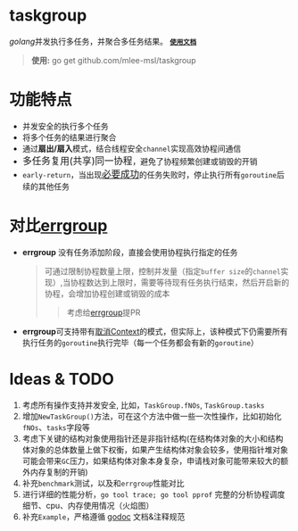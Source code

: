 # taskgroup

*golang*并发执行多任务，并聚合多任务结果。
**[`使用文档`](https://pkg.go.dev/github.com/mlee-msl/taskgroup "欢迎使用，任何意见或建议可联系`2210508401@qq.com`")**

> **使用:** go get github.com/mlee-msl/taskgroup

# 功能特点

- 并发安全的执行多个任务
- 将多个任务的结果进行聚合
- 通过**扇出/扇入**模式，结合线程安全`channel`实现高效协程间通信
- <big>多任务复用(共享)同一协程</big>，避免了协程频繁创建或销毁的开销
- `early-return`，当出现<big><u>必要成功</u></big>的任务失败时，停止执行所有`goroutine`后续的其他任务

# 对比[errgroup](https://pkg.go.dev/golang.org/x/sync/errgroup "errgroup")

- **errgroup** 没有任务添加阶段，直接会使用协程执行指定的任务
  > 可通过限制协程数量上限，控制并发量（指定`buffer size`的`channel`实现）,当协程数达到上限时，需要等待现有任务执行结束，然后开启新的协程，会增加协程创建或销毁的成本
  >
  > > 考虑给[errgroup](https://cs.opensource.google/go/x/sync)提PR
- **errgroup**可支持带有[取消Context](https://pkg.go.dev/context#WithCancelCause)的模式，但实际上，该种模式下仍需要所有执行任务的`goroutine`执行完毕（每一个任务都会有新的`goroutine`）

# Ideas & TODO

1. 考虑所有操作支持并发安全, 比如，`TaskGroup.fNOs`, `TaskGroup.tasks`
2. 增加`NewTaskGroup()`方法，可在这个方法中做一些一次性操作，比如初始化`fNOs`、`tasks`字段等
3. 考虑下关键的结构对象使用指针还是非指针结构(在结构体对象的大小和结构体对象的总体数量上做下权衡，如果产生结构体对象会较多，使用指针堆对象可能会带来`GC`压力，如果结构体对象本身复杂，申请栈对象可能带来较大的额外内存复制的开销)
4. 补充`benchmark`测试，以及和`errgroup`性能对比
5. 进行详细的性能分析，`go tool trace; go tool pprof` 完整的分析协程调度细节、cpu、内存使用情况（火焰图）
6. 补充`Example`，严格遵循 [godoc](https://pkg.go.dev/) 文档&注释规范
